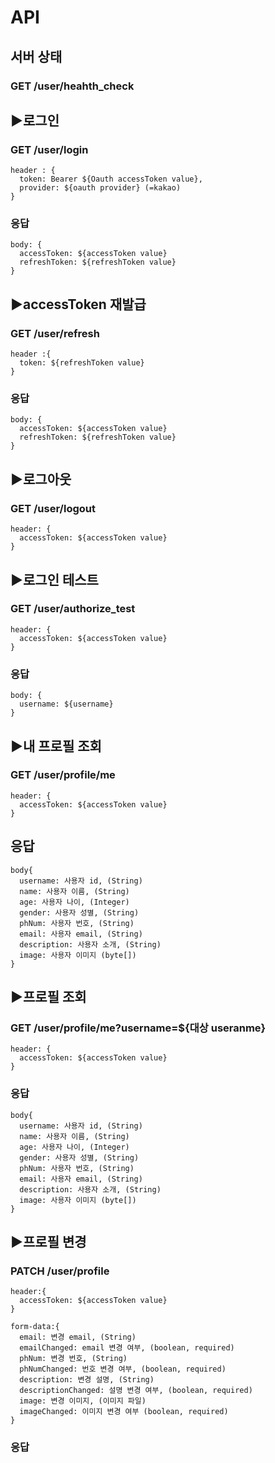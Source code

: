 
# API 

## 서버 상태 
### GET /user/heahth_check


## ▶로그인
### GET /user/login
```
header : {  
  token: Bearer ${Oauth accessToken value},
  provider: ${oauth provider} (=kakao)     
}      
```

### 응답
```
body: {  
  accessToken: ${accessToken value}
  refreshToken: ${refreshToken value}
}
```


## ▶accessToken 재발급 
### GET /user/refresh
```
header :{
  token: ${refreshToken value}
}
```

### 응답
```
body: {  
  accessToken: ${accessToken value}
  refreshToken: ${refreshToken value}
}
```


## ▶로그아웃
### GET /user/logout
```
header: {
  accessToken: ${accessToken value}
}
```


## ▶로그인 테스트 
### GET /user/authorize_test
```
header: {
  accessToken: ${accessToken value}
}
```

### 응답
```
body: {  
  username: ${username}
}
```


## ▶내 프로필 조회
### GET /user/profile/me
```
header: {
  accessToken: ${accessToken value}
}
```

## 응답
```
body{
  username: 사용자 id, (String)
  name: 사용자 이름, (String)
  age: 사용자 나이, (Integer)
  gender: 사용자 성별, (String)
  phNum: 사용자 번호, (String)
  email: 사용자 email, (String)
  description: 사용자 소개, (String)
  image: 사용자 이미지 (byte[])
}
```


## ▶프로필 조회
### GET /user/profile/me?username=${대상 useranme}
```
header: {
  accessToken: ${accessToken value}
}
```

### 응답
```
body{
  username: 사용자 id, (String)
  name: 사용자 이름, (String)
  age: 사용자 나이, (Integer)
  gender: 사용자 성별, (String)
  phNum: 사용자 번호, (String)
  email: 사용자 email, (String)
  description: 사용자 소개, (String)
  image: 사용자 이미지 (byte[])
}
```


## ▶프로필 변경
### PATCH /user/profile
```
header:{
  accessToken: ${accessToken value}
}

form-data:{
  email: 변경 email, (String)
  emailChanged: email 변경 여부, (boolean, required) 
  phNum: 변경 번호, (String)
  phNumChanged: 번호 변경 여부, (boolean, required)
  description: 변경 설명, (String)
  descriptionChanged: 설명 변경 여부, (boolean, required)
  image: 변경 이미지, (이미지 파일)
  imageChanged: 이미지 변경 여부 (boolean, required)
}
```

### 응답
